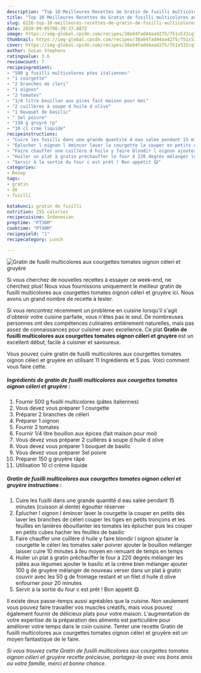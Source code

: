 ```yaml
---
description: "Top 10 Meilleures Recettes de Gratin de fusilli multicolores aux courgettes tomates oignon céleri et gruyère"
title: "Top 10 Meilleures Recettes de Gratin de fusilli multicolores aux courgettes tomates oignon céleri et gruyère"
slug: 6226-top-10-meilleures-recettes-de-gratin-de-fusilli-multicolores-aux-courgettes-tomates-oignon-celeri-et-gruyere
date: 2020-09-05T06:39:37.887Z
image: https://img-global.cpcdn.com/recipes/38a94fad44aa4275/751x532cq70/gratin-de-fusilli-multicolores-aux-courgettes-tomates-oignon-celeri-et-gruyere-photo-principale-de-la-recette.jpg
thumbnail: https://img-global.cpcdn.com/recipes/38a94fad44aa4275/751x532cq70/gratin-de-fusilli-multicolores-aux-courgettes-tomates-oignon-celeri-et-gruyere-photo-principale-de-la-recette.jpg
cover: https://img-global.cpcdn.com/recipes/38a94fad44aa4275/751x532cq70/gratin-de-fusilli-multicolores-aux-courgettes-tomates-oignon-celeri-et-gruyere-photo-principale-de-la-recette.jpg
author: Susan Stephens
ratingvalue: 3.6
reviewcount: 7
recipeingredient:
- "500 g fusilli multicolores ptes italiennes"
- "1 courgette"
- "2 branches de cleri"
- "1 oignon"
- "2 tomates"
- "1/4 litre bouillon aux pices fait maison pour moi"
- "2 cuillères à soupe d huile d olive"
- "1 bouquet de basilic"
- " Sel poivre"
- "150 g gruyre rp"
- "10 cl crme liquide"
recipeinstructions:
- "Cuire les fusilli dans une grande quantité d eau salée pendant 15 minutes (cuisson al dente) égoutter réserver"
- "Éplucher l oignon l émincer laver la courgette la couper en petits dés laver les branches de céleri couper les tiges en petits tronçons et les feuilles en lanières ébouillanter les tomates les éplucher puis les couper en petits cubes hacher les feuilles de basilic"
- "Faire chauffer une cuillère d huile y faire blondir l oignon ajouter la courgette le céleri les tomates saler poivrer ajouter le bouillon mélanger laisser cuire 10 minutes à feu moyen en remuant de temps en temps"
- "Huiler un plat à gratin préchauffer le four à 220 degrés mélanger les pâtes aux légumes ajouter le basilic et la crème bien mélanger ajouter 100 g de gruyère mélanger de nouveau verser dans un plat à gratin couvrir avec les 50 g de fromage restant et un filet d huile d olive enfourner pour 20 minutes"
- "Servir à la sortie du four c est prêt ! Bon appétit 😋"
categories:
- Resep
tags:
- gratin
- de
- fusilli

katakunci: gratin de fusilli 
nutrition: 255 calories
recipecuisine: Indonesian
preptime: "PT36M"
cooktime: "PT40M"
recipeyield: "1"
recipecategory: Lunch

---
```



![Gratin de fusilli multicolores aux courgettes tomates oignon céleri et gruyère](https://img-global.cpcdn.com/recipes/38a94fad44aa4275/751x532cq70/gratin-de-fusilli-multicolores-aux-courgettes-tomates-oignon-celeri-et-gruyere-photo-principale-de-la-recette.jpg)

Si vous cherchez de nouvelles recettes à essayer ce week-end, ne cherchez plus! Nous vous fournissons uniquement le meilleur gratin de fusilli multicolores aux courgettes tomates oignon céleri et gruyère ici. Nous avons un grand nombre de recette à tester.

Si vous rencontrez récemment un problème en cuisine lorsqu'il s'agit d'obtenir votre cuisine parfaite, vous n'êtes pas le seul. De nombreuses personnes ont des compétences culinaires entièrement naturelles, mais pas assez de connaissances pour cuisiner avec excellence. Ce plat <strong> Gratin de fusilli multicolores aux courgettes tomates oignon céleri et gruyère </strong> est un excellent début, facile à cuisiner et savoureux.

<!--inarticleads1-->

Vous pouvez cuire gratin de fusilli multicolores aux courgettes tomates oignon céleri et gruyère en utilisant 11 Ingrédients et 5 pas. Voici comment vous faire cette.

##### Ingrédients de gratin de fusilli multicolores aux courgettes tomates oignon céleri et gruyère :

1. Fournir 500 g fusilli multicolores (pâtes italiennes)
1. Vous devez vous préparer 1 courgette
1. Préparer 2 branches de céleri
1. Préparer 1 oignon
1. Fournir 2 tomates
1. Fournir 1/4 litre bouillon aux épices (fait maison pour moi)
1. Vous devez vous préparer 2 cuillères à soupe d huile d olive
1. Vous devez vous préparer 1 bouquet de basilic
1. Vous devez vous préparer  Sel poivre
1. Préparer 150 g gruyère râpé
1. Utilisation 10 cl crème liquide




<!--inarticleads2-->

##### Gratin de fusilli multicolores aux courgettes tomates oignon céleri et gruyère instructions :

1. Cuire les fusilli dans une grande quantité d eau salée pendant 15 minutes (cuisson al dente) égoutter réserver
1. Éplucher l oignon l émincer laver la courgette la couper en petits dés laver les branches de céleri couper les tiges en petits tronçons et les feuilles en lanières ébouillanter les tomates les éplucher puis les couper en petits cubes hacher les feuilles de basilic
1. Faire chauffer une cuillère d huile y faire blondir l oignon ajouter la courgette le céleri les tomates saler poivrer ajouter le bouillon mélanger laisser cuire 10 minutes à feu moyen en remuant de temps en temps
1. Huiler un plat à gratin préchauffer le four à 220 degrés mélanger les pâtes aux légumes ajouter le basilic et la crème bien mélanger ajouter 100 g de gruyère mélanger de nouveau verser dans un plat à gratin couvrir avec les 50 g de fromage restant et un filet d huile d olive enfourner pour 20 minutes
1. Servir à la sortie du four c est prêt ! Bon appétit 😋




<!--inarticleads1-->

<p>
Il existe deux passe-temps aussi agréables que la cuisine. Non seulement vous pouvez faire travailler vos muscles créatifs, mais vous pouvez également fournir de délicieux plats pour votre maison. L'augmentation de votre expertise de la préparation des aliments est particulière pour améliorer votre temps dans le coin cuisine. Tenter une recette Gratin de fusilli multicolores aux courgettes tomates oignon céleri et gruyère est un moyen fantastique de le faire.
</p>

<p>
<i>Si vous trouvez cette Gratin de fusilli multicolores aux courgettes tomates oignon céleri et gruyère recette précieuse, partagez-la avec vos bons amis ou votre famille, merci et bonne chance.</i>
</p>
